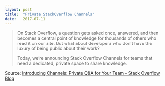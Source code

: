 ```yaml
---
layout: post
title:  "Private StackOverflow Channels"
date:   2017-07-11
---
```


> On Stack Overflow, a question gets asked once, answered, and then becomes a central point of knowledge for thousands of others who read it on our site. But what about developers who don’t have the luxury of being public about their work?
>
> Today, we’re announcing Stack Overflow Channels for teams that need a dedicated, private space to share knowledge.

Source: [Introducing Channels: Private Q&A for Your Team - Stack Overflow Blog](https://stackoverflow.blog/2017/07/11/introducing-channels-private-qa-team/)
